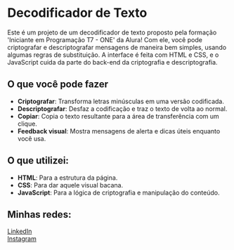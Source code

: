# Decodificador de Texto

Este é um projeto de um decodificador de texto proposto pela formação 'Iniciante em Programação T7 - ONE' da Alura! Com ele, você pode criptografar e descriptografar mensagens de maneira bem simples, usando algumas regras de substituição. A interface é feita com HTML e CSS, e o JavaScript cuida da parte do back-end da criptografia e descriptografia.

## O que você pode fazer

- **Criptografar**: Transforma letras minúsculas em uma versão codificada.
- **Descriptografar**: Desfaz a codificação e traz o texto de volta ao normal.
- **Copiar**: Copia o texto resultante para a área de transferência com um clique.
- **Feedback visual**: Mostra mensagens de alerta e dicas úteis enquanto você usa.

## O que utilizei:

- **HTML**: Para a estrutura da página.
- **CSS**: Para dar aquele visual bacana.
- **JavaScript**: Para a lógica de criptografia e manipulação do conteúdo.

## Minhas redes:

<a href="www.linkedin.com/in/luandepaula">LinkedIn</a><br>
<a href="https://www.instagram.com/luanpaulaa/">Instagram</a>

